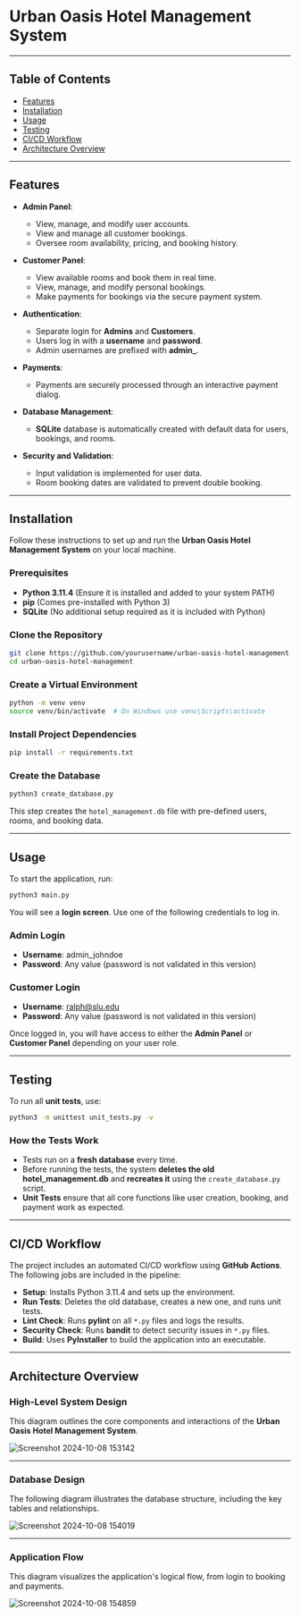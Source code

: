 # **Urban Oasis Hotel Management System**

---

## **Table of Contents**
- [Features](#features)
- [Installation](#installation)
- [Usage](#usage)
- [Testing](#testing)
- [CI/CD Workflow](#cicd-workflow)
- [Architecture Overview](#architecture-overview)

---

## **Features**
- **Admin Panel**: 
  - View, manage, and modify user accounts.
  - View and manage all customer bookings.
  - Oversee room availability, pricing, and booking history.
  
- **Customer Panel**: 
  - View available rooms and book them in real time.
  - View, manage, and modify personal bookings.
  - Make payments for bookings via the secure payment system.

- **Authentication**: 
  - Separate login for **Admins** and **Customers**.
  - Users log in with a **username** and **password**.
  - Admin usernames are prefixed with **admin_**.

- **Payments**:
  - Payments are securely processed through an interactive payment dialog.
  
- **Database Management**:
  - **SQLite** database is automatically created with default data for users, bookings, and rooms.

- **Security and Validation**:
  - Input validation is implemented for user data.
  - Room booking dates are validated to prevent double booking.

---

## **Installation**
Follow these instructions to set up and run the **Urban Oasis Hotel Management System** on your local machine.

### **Prerequisites**
- **Python 3.11.4** (Ensure it is installed and added to your system PATH)
- **pip** (Comes pre-installed with Python 3)
- **SQLite** (No additional setup required as it is included with Python)

### **Clone the Repository**
```bash
git clone https://github.com/yourusername/urban-oasis-hotel-management.git
cd urban-oasis-hotel-management
```

### **Create a Virtual Environment**
```bash
python -m venv venv
source venv/bin/activate  # On Windows use venv\Scripts\activate
```

### **Install Project Dependencies**
```bash
pip install -r requirements.txt
```

### **Create the Database**
```bash
python3 create_database.py
```

This step creates the `hotel_management.db` file with pre-defined users, rooms, and booking data.

---

## **Usage**
To start the application, run:
```bash
python3 main.py
```

You will see a **login screen**. Use one of the following credentials to log in.

### **Admin Login**
- **Username**: admin_johndoe
- **Password**: Any value (password is not validated in this version)

### **Customer Login**
- **Username**: ralph@slu.edu
- **Password**: Any value (password is not validated in this version)

Once logged in, you will have access to either the **Admin Panel** or **Customer Panel** depending on your user role.

---

## **Testing**
To run all **unit tests**, use:
```bash
python3 -m unittest unit_tests.py -v
```

### **How the Tests Work**
- Tests run on a **fresh database** every time.
- Before running the tests, the system **deletes the old hotel_management.db** and **recreates it** using the `create_database.py` script.
- **Unit Tests** ensure that all core functions like user creation, booking, and payment work as expected.

---

## **CI/CD Workflow**
The project includes an automated CI/CD workflow using **GitHub Actions**. The following jobs are included in the pipeline:

- **Setup**: Installs Python 3.11.4 and sets up the environment.
- **Run Tests**: Deletes the old database, creates a new one, and runs unit tests.
- **Lint Check**: Runs **pylint** on all `*.py` files and logs the results.
- **Security Check**: Runs **bandit** to detect security issues in `*.py` files.
- **Build**: Uses **PyInstaller** to build the application into an executable.

---

## **Architecture Overview**

### **High-Level System Design**
This diagram outlines the core components and interactions of the **Urban Oasis Hotel Management System**.

![Screenshot 2024-10-08 153142](https://github.com/user-attachments/assets/fd4d9177-b32f-4dd6-a6f1-6234c9c97e3d)

---

### **Database Design**
The following diagram illustrates the database structure, including the key tables and relationships.

![Screenshot 2024-10-08 154019](https://github.com/user-attachments/assets/6e628204-d9b6-4c39-b50c-2b87abc4b761)

---

### **Application Flow**
This diagram visualizes the application's logical flow, from login to booking and payments.

![Screenshot 2024-10-08 154859](https://github.com/user-attachments/assets/a7d6a149-ce5a-4eee-ab6f-b25849e1940f)
```
